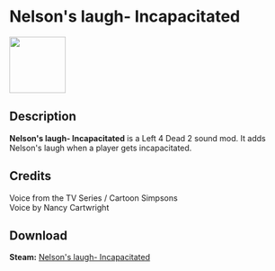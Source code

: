 # Nelson's laugh- Incapacitated

<img src="https://steamuserimages-a.akamaihd.net/ugc/915791512171433010/4BBB41E5A1EC9C32A096173F8C63DFEE10D1691D/?imw=268&imh=268&ima=fit&impolicy=Letterbox&imcolor=%23000000&letterbox=true" width="100" height="100">

## Description
**Nelson's laugh- Incapacitated** is a Left 4 Dead 2 sound mod. It adds Nelson's laugh when a player gets incapacitated.

## Credits
Voice from the TV Series / Cartoon Simpsons </br>
Voice by Nancy Cartwright

## Download

 **Steam:** [Nelson's laugh- Incapacitated](https://steamcommunity.com/sharedfiles/filedetails/?id=1309927990)
